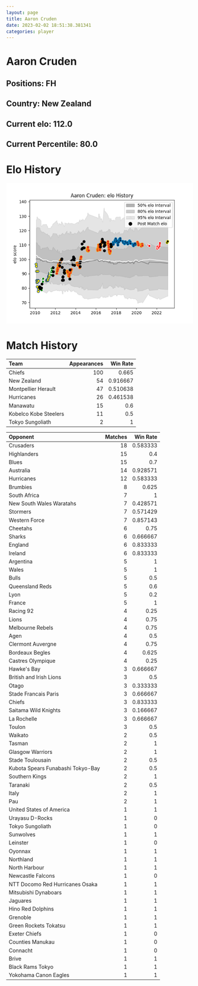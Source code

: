 ```yaml
---  
layout: page  
title: Aaron Cruden  
date: 2023-02-02 18:51:38.381341  
categories: player  
---
```

# Aaron Cruden

## Positions: FH

## Country: New Zealand

## Current elo: 112.0

## Current Percentile: 80.0

# Elo History


![elo history](history_AaronCruden.png)
# Match History


| Team                  |   Appearances |   Win Rate |
|:----------------------|--------------:|-----------:|
| Chiefs                |           100 |   0.665    |
| New Zealand           |            54 |   0.916667 |
| Montpellier Herault   |            47 |   0.510638 |
| Hurricanes            |            26 |   0.461538 |
| Manawatu              |            15 |   0.6      |
| Kobelco Kobe Steelers |            11 |   0.5      |
| Tokyo Sungoliath      |             2 |   1        |

| Opponent                          |   Matches |   Win Rate |
|:----------------------------------|----------:|-----------:|
| Crusaders                         |        18 |   0.583333 |
| Highlanders                       |        15 |   0.4      |
| Blues                             |        15 |   0.7      |
| Australia                         |        14 |   0.928571 |
| Hurricanes                        |        12 |   0.583333 |
| Brumbies                          |         8 |   0.625    |
| South Africa                      |         7 |   1        |
| New South Wales Waratahs          |         7 |   0.428571 |
| Stormers                          |         7 |   0.571429 |
| Western Force                     |         7 |   0.857143 |
| Cheetahs                          |         6 |   0.75     |
| Sharks                            |         6 |   0.666667 |
| England                           |         6 |   0.833333 |
| Ireland                           |         6 |   0.833333 |
| Argentina                         |         5 |   1        |
| Wales                             |         5 |   1        |
| Bulls                             |         5 |   0.5      |
| Queensland Reds                   |         5 |   0.6      |
| Lyon                              |         5 |   0.2      |
| France                            |         5 |   1        |
| Racing 92                         |         4 |   0.25     |
| Lions                             |         4 |   0.75     |
| Melbourne Rebels                  |         4 |   0.75     |
| Agen                              |         4 |   0.5      |
| Clermont Auvergne                 |         4 |   0.75     |
| Bordeaux Begles                   |         4 |   0.625    |
| Castres Olympique                 |         4 |   0.25     |
| Hawke's Bay                       |         3 |   0.666667 |
| British and Irish Lions           |         3 |   0.5      |
| Otago                             |         3 |   0.333333 |
| Stade Francais Paris              |         3 |   0.666667 |
| Chiefs                            |         3 |   0.833333 |
| Saitama Wild Knights              |         3 |   0.166667 |
| La Rochelle                       |         3 |   0.666667 |
| Toulon                            |         3 |   0.5      |
| Waikato                           |         2 |   0.5      |
| Tasman                            |         2 |   1        |
| Glasgow Warriors                  |         2 |   1        |
| Stade Toulousain                  |         2 |   0.5      |
| Kubota Spears Funabashi Tokyo-Bay |         2 |   0.5      |
| Southern Kings                    |         2 |   1        |
| Taranaki                          |         2 |   0.5      |
| Italy                             |         2 |   1        |
| Pau                               |         2 |   1        |
| United States of America          |         1 |   1        |
| Urayasu D-Rocks                   |         1 |   0        |
| Tokyo Sungoliath                  |         1 |   0        |
| Sunwolves                         |         1 |   1        |
| Leinster                          |         1 |   0        |
| Oyonnax                           |         1 |   1        |
| Northland                         |         1 |   1        |
| North Harbour                     |         1 |   1        |
| Newcastle Falcons                 |         1 |   0        |
| NTT Docomo Red Hurricanes Osaka   |         1 |   1        |
| Mitsubishi Dynaboars              |         1 |   1        |
| Jaguares                          |         1 |   1        |
| Hino Red Dolphins                 |         1 |   1        |
| Grenoble                          |         1 |   1        |
| Green Rockets Tokatsu             |         1 |   1        |
| Exeter Chiefs                     |         1 |   0        |
| Counties Manukau                  |         1 |   0        |
| Connacht                          |         1 |   0        |
| Brive                             |         1 |   1        |
| Black Rams Tokyo                  |         1 |   1        |
| Yokohama Canon Eagles             |         1 |   1        |